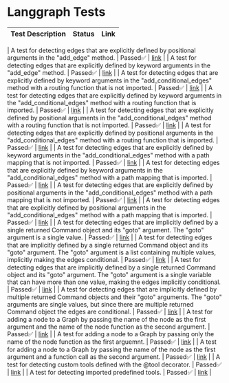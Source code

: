 # Langgraph Tests
| Test Description | Status | Link |
|------|--------|---------|
| 
    A test for detecting edges that are explicitly defined by positional arguments in the "add_edge" method.
     | Passed✅ | [link](tests/unit_tests/langgraph/edges/test_explicit_edges.py#L6) |
| 
    A test for detecting edges that are explicitly defined by keyword arguments in the "add_edge" method.
     | Passed✅ | [link](tests/unit_tests/langgraph/edges/test_explicit_edges.py#L49) |
| 
    A test for detecting edges that are explicitly defined by keyword arguments in the "add_conditional_edges" method with a routing function that is not imported.
     | Passed✅ | [link](tests/unit_tests/langgraph/edges/test_explicit_edges.py#L91) |
| 
    A test for detecting edges that are explicitly defined by keyword arguments in the "add_conditional_edges" method with a routing function that is imported.
     | Passed✅ | [link](tests/unit_tests/langgraph/edges/test_explicit_edges.py#L151) |
| 
    A test for detecting edges that are explicitly defined by positional arguments in the "add_conditional_edges" method with a routing function that is not imported.
     | Passed✅ | [link](tests/unit_tests/langgraph/edges/test_explicit_edges.py#L219) |
| 
    A test for detecting edges that are explicitly defined by positional arguments in the "add_conditional_edges" method with a routing function that is imported.
     | Passed✅ | [link](tests/unit_tests/langgraph/edges/test_explicit_edges.py#L279) |
| 
    A test for detecting edges that are explicitly defined by keyword arguments in the "add_conditional_edges" method with a path mapping that is not imported.
     | Passed✅ | [link](tests/unit_tests/langgraph/edges/test_explicit_edges.py#L347) |
| 
    A test for detecting edges that are explicitly defined by keyword arguments in the "add_conditional_edges" method with a path mapping that is imported.
     | Passed✅ | [link](tests/unit_tests/langgraph/edges/test_explicit_edges.py#L412) |
| 
    A test for detecting edges that are explicitly defined by positional arguments in the "add_conditional_edges" method with a path mapping that is not imported.
     | Passed✅ | [link](tests/unit_tests/langgraph/edges/test_explicit_edges.py#L484) |
| 
    A test for detecting edges that are explicitly defined by positional arguments in the "add_conditional_edges" method with a path mapping that is imported.
     | Passed✅ | [link](tests/unit_tests/langgraph/edges/test_explicit_edges.py#L549) |
| 
    A test for detecting edges that are implicitly defined by a single returned Command object and its "goto" argument. The "goto" argument is a single value.
     | Passed✅ | [link](tests/unit_tests/langgraph/edges/test_implicit_edges.py#L6) |
| 
    A test for detecting edges that are implicitly defined by a single returned Command object and its "goto" argument. 
    The "goto" argument is a list containing multiple values, implicitly making the edges conditional.
     | Passed✅ | [link](tests/unit_tests/langgraph/edges/test_implicit_edges.py#L51) |
| 
    A test for detecting edges that are implicitly defined by a single returned Command object and its "goto" argument.
    The "goto" argument is a single variable that can have more than one value, making the edges implicitly conditional.
     | Passed✅ | [link](tests/unit_tests/langgraph/edges/test_implicit_edges.py#L104) |
| 
    A test for detecting edges that are implicitly defined by multiple returned Command objects and their "goto" arguments.
    The "goto" arguments are single values, but since there are multiple returned Command object the edges are conditional.
     | Passed✅ | [link](tests/unit_tests/langgraph/edges/test_implicit_edges.py#L161) |
| 
    A test for adding a node to a Graph by passing the name of the node as the first argument and the name of the node function as the second argument.
     | Passed✅ | [link](tests/unit_tests/langgraph/nodes/test_nodes.py#L6) |
| 
    A test for adding a node to a Graph by passing only the name of the node function as the first arguemnt.
     | Passed✅ | [link](tests/unit_tests/langgraph/nodes/test_nodes.py#L42) |
| 
    A test for adding a node to a Graph by passing the name of the node as the first argument and a function call as the second argument.
     | Passed✅ | [link](tests/unit_tests/langgraph/nodes/test_nodes.py#L79) |
| 
    A test for detecting custom tools defined with the @tool decorator.
     | Passed✅ | [link](tests/unit_tests/langgraph/tools/test_tools.py#L7) |
| 
    A test for detecting imported predefined tools.
     | Passed✅ | [link](tests/unit_tests/langgraph/tools/test_tools.py#L32) |
